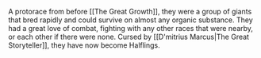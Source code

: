 A protorace from before [[The Great Growth]], they were a group of giants that bred rapidly and could survive on almost any organic substance. They had a great love of combat, fighting with any other races that were nearby, or each other if there were none. Cursed by [[D'mitrius Marcus|The Great Storyteller]], they have now become Halflings.